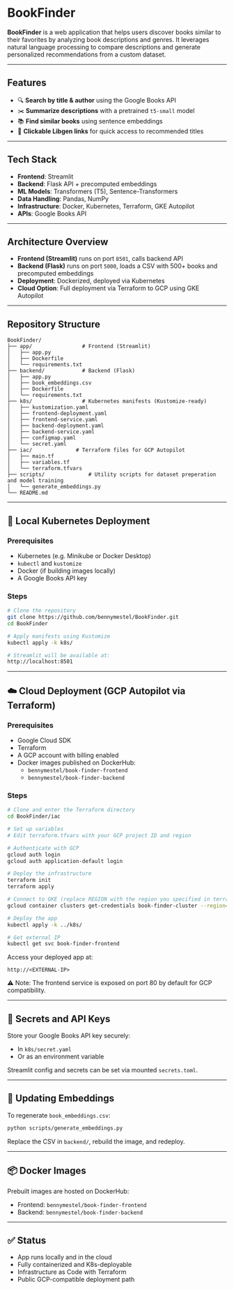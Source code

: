 # BookFinder

**BookFinder** is a web application that helps users discover books similar to their favorites by analyzing book descriptions and genres. It leverages natural language processing to compare descriptions and generate personalized recommendations from a custom dataset.

---

## Features

- 🔍 **Search by title & author** using the Google Books API
- ✂️ **Summarize descriptions** with a pretrained `t5-small` model
- 📚 **Find similar books** using sentence embeddings
- 🔗 **Clickable Libgen links** for quick access to recommended titles

---

## Tech Stack

- **Frontend**: Streamlit
- **Backend**: Flask API + precomputed embeddings
- **ML Models**: Transformers (T5), Sentence-Transformers
- **Data Handling**: Pandas, NumPy
- **Infrastructure**: Docker, Kubernetes, Terraform, GKE Autopilot
- **APIs**: Google Books API

---

## Architecture Overview

- **Frontend (Streamlit)** runs on port `8501`, calls backend API
- **Backend (Flask)** runs on port `5000`, loads a CSV with 500+ books and precomputed embeddings
- **Deployment**: Dockerized, deployed via Kubernetes
- **Cloud Option**: Full deployment via Terraform to GCP using GKE Autopilot

---

## Repository Structure

```
BookFinder/
├── app/                # Frontend (Streamlit)
│   ├── app.py
│   ├── Dockerfile
│   └── requirements.txt
├── backend/            # Backend (Flask)
│   ├── app.py
│   ├── book_embeddings.csv
│   ├── Dockerfile
│   └── requirements.txt
├── k8s/                # Kubernetes manifests (Kustomize-ready)
│   ├── kustomization.yaml
│   ├── frontend-deployment.yaml
│   ├── frontend-service.yaml
│   ├── backend-deployment.yaml
│   ├── backend-service.yaml
│   ├── configmap.yaml
│   └── secret.yaml
├── iac/              # Terraform files for GCP Autopilot
│   ├── main.tf
│   ├── variables.tf
│   └── terraform.tfvars
├── scripts/              # Utility scripts for dataset preperation and model training
│   └── generate_embeddings.py
└── README.md
```

---

## 🔧 Local Kubernetes Deployment

### Prerequisites

- Kubernetes (e.g. Minikube or Docker Desktop)
- `kubectl` and `kustomize`
- Docker (if building images locally)
- A Google Books API key

### Steps

```bash
# Clone the repository
git clone https://github.com/bennymestel/BookFinder.git
cd BookFinder

# Apply manifests using Kustomize
kubectl apply -k k8s/

# Streamlit will be available at:
http://localhost:8501
```

---

## ☁️ Cloud Deployment (GCP Autopilot via Terraform)

### Prerequisites

- Google Cloud SDK
- Terraform
- A GCP account with billing enabled
- Docker images published on DockerHub:
  - `bennymestel/book-finder-frontend`
  - `bennymestel/book-finder-backend`

### Steps

```bash
# Clone and enter the Terraform directory
cd BookFinder/iac

# Set up variables
# Edit terraform.tfvars with your GCP project ID and region

# Authenticate with GCP
gcloud auth login
gcloud auth application-default login

# Deploy the infrastructure
terraform init
terraform apply

# Connect to GKE (replace REGION with the region you specified in terraform.tfvars)
gcloud container clusters get-credentials book-finder-cluster --region=REGION

# Deploy the app
kubectl apply -k ../k8s/

# Get external IP
kubectl get svc book-finder-frontend
```

Access your deployed app at:

```
http://<EXTERNAL-IP>
```

⚠️ Note: The frontend service is exposed on port 80 by default for GCP compatibility.

---

## 🔐 Secrets and API Keys

Store your Google Books API key securely:

- In `k8s/secret.yaml`
- Or as an environment variable

Streamlit config and secrets can be set via mounted `secrets.toml`.

---

## 🔁 Updating Embeddings

To regenerate `book_embeddings.csv`:

```bash
python scripts/generate_embeddings.py
```

Replace the CSV in `backend/`, rebuild the image, and redeploy.

---

## 📦 Docker Images

Prebuilt images are hosted on DockerHub:

- Frontend: `bennymestel/book-finder-frontend`
- Backend: `bennymestel/book-finder-backend`

---

## ✅ Status

- App runs locally and in the cloud
- Fully containerized and K8s-deployable
- Infrastructure as Code with Terraform
- Public GCP-compatible deployment path
